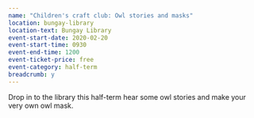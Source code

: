 ```yaml
---
name: "Children's craft club: Owl stories and masks"
location: bungay-library
location-text: Bungay Library
event-start-date: 2020-02-20
event-start-time: 0930
event-end-time: 1200
event-ticket-price: free
event-category: half-term
breadcrumb: y
---
```


Drop in to the library this half-term hear some owl stories and make your very own owl mask.
